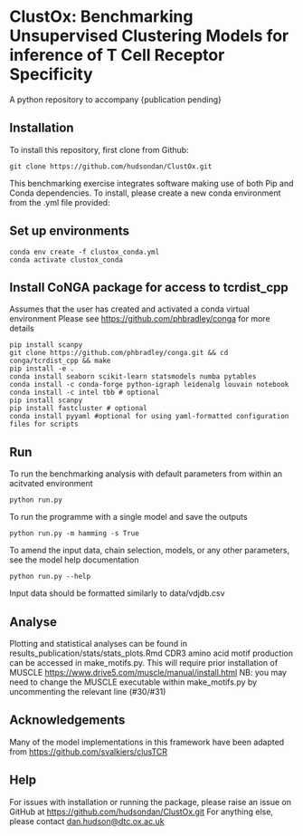 # ClustOx: Benchmarking Unsupervised Clustering Models for inference of T Cell Receptor Specificity

A python repository to accompany {publication pending}

## Installation

To install this repository, first clone from Github:

```
git clone https://github.com/hudsondan/ClustOx.git
```

This benchmarking exercise integrates software making use of both Pip and Conda dependencies. To install, please create a new conda environment from the .yml file provided:

## Set up environments

```
conda env create -f clustox_conda.yml
conda activate clustox_conda
```

## Install CoNGA package for access to tcrdist_cpp

Assumes that the user has created and activated a conda virtual environment
Please see https://github.com/phbradley/conga for more details

```
pip install scanpy
git clone https://github.com/phbradley/conga.git && cd conga/tcrdist_cpp && make
pip install -e .
conda install seaborn scikit-learn statsmodels numba pytables
conda install -c conda-forge python-igraph leidenalg louvain notebook
conda install -c intel tbb # optional
pip install scanpy
pip install fastcluster # optional
conda install pyyaml #optional for using yaml-formatted configuration files for scripts
```

## Run

To run the benchmarking analysis with default parameters from within an acitvated environment

```
python run.py
```
To run the programme with a single model and save the outputs

```
python run.py -m hamming -s True
```
To amend the input data, chain selection, models, or any other parameters, see the model help documentation
```
python run.py --help
```
Input data should be formatted similarly to data/vdjdb.csv

## Analyse

Plotting and statistical analyses can be found in results_publication/stats/stats_plots.Rmd
CDR3 amino acid motif production can be accessed in make_motifs.py. This will require prior installation of MUSCLE
https://www.drive5.com/muscle/manual/install.html
NB: you may need to change the MUSCLE executable within make_motifs.py by uncommenting the relevant line (#30/#31)

## Acknowledgements

Many of the model implementations in this framework have been adapted from https://github.com/svalkiers/clusTCR

## Help

For issues with installation or running the package, please raise an issue on GitHub at https://github.com/hudsondan/ClustOx.git
For anything else, please contact dan.hudson@dtc.ox.ac.uk